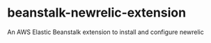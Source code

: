 # beanstalk-newrelic-extension
An AWS Elastic Beanstalk extension to install and configure newrelic
